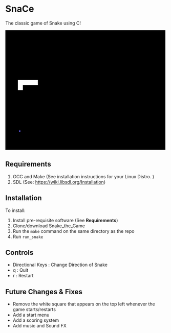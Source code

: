 # SnaCe

The classic game of Snake using C!

![til](https://raw.githubusercontent.com/alecntan/snaCe/main/media/Snake_Game.gif)


## Requirements
1. GCC and Make (See installation instructions for your Linux Distro. )
2. SDL (See: https://wiki.libsdl.org/Installation)

## Installation
To install:
1. Install pre-requisite software (See **Requirements**)
2. Clone/download Snake_the_Game
3. Run the `make` command on the same directory as the repo
4. Run `run_snake`

## Controls
- Directional Keys : Change Direction of Snake
- q                : Quit
- r                : Restart

## Future Changes & Fixes
- Remove the white square that appears on the top left whenever the game starts/restarts
- Add a start menu
- Add a scoring system
- Add music and Sound FX

